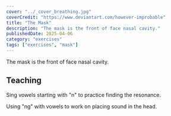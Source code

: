 ```yaml
---
cover: "../_cover_breathing.jpg"
coverCredit: "https://www.deviantart.com/however-improbable"
title: "The Mask"
description: "The mask is the front of face nasal cavity."
publishedDate: 2025-04-06
category: "exercises"
tags: ["exercises", "mask"]
---
```


 

The mask is the front of face nasal cavity.

## Teaching

Sing vowels starting with "n" to practice finding the resonance.

Using "ng" with vowels to work on placing sound in the head.